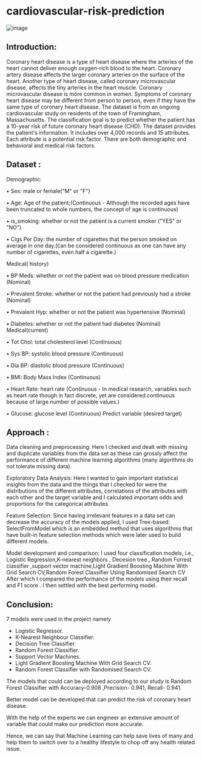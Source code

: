 # cardiovascular-risk-prediction

 ![image](https://user-images.githubusercontent.com/103834221/209559634-c07b9e4d-ebe8-4788-b39d-c5b5cd17decb.png)

## Introduction:

Coronary heart disease is a type of heart disease where the arteries of the heart cannot deliver enough oxygen-rich blood to the heart. Coronary artery disease affects the larger coronary arteries on the surface of the heart. Another type of heart disease, called coronary microvascular disease, affects the tiny arteries in the heart muscle. Coronary microvascular disease is more common in women. Symptoms of coronary heart disease may be different from person to person, even if they have the same type of coronary heart disease.
The dataset is from an ongoing cardiovascular study on residents of the town of Framingham, Massachusetts. The classification goal is to predict whether the patient has a 10-year risk of future coronary heart disease (CHD). The dataset provides the patient's information. It includes over 4,000 records and 15 attributes. Each attribute is a potential risk factor. There are both demographic and behavioral and medical risk factors.

## Dataset :
Demographic: 

• Sex: male or female("M" or "F")

• Age: Age of the patient;(Continuous - Although the recorded ages have been truncated to whole numbers, the concept of age is continuous)

• is_smoking: whether or not the patient is a current smoker ("YES" or "NO")

• Cigs Per Day: the number of cigarettes that the person smoked on average in one day.(can be considered continuous as one can have any number of cigarettes, even half a cigarette.) 

Medical( history)

• BP Meds: whether or not the patient was on blood pressure medication (Nominal)

• Prevalent Stroke: whether or not the patient had previously had a stroke (Nominal)

• Prevalent Hyp: whether or not the patient was hypertensive (Nominal)

• Diabetes: whether or not the patient had diabetes (Nominal) Medical(current)

• Tot Chol: total cholesterol level (Continuous)

• Sys BP: systolic blood pressure (Continuous)

• Dia BP: diastolic blood pressure (Continuous)

• BMI: Body Mass Index (Continuous)

• Heart Rate: heart rate (Continuous - In medical research, variables such as heart rate though in fact discrete, yet are considered continuous because of large number of possible values.)

• Glucose: glucose level (Continuous) Predict variable (desired target)

## Approach :

Data cleaning and preprocessing: Here I checked and dealt with missing and duplicate variables from the data set as these can grossly affect the performance of different machine learning algorithms (many algorithms do not tolerate missing data).

Exploratory Data Analysis: Here I wanted to gain important statistical insights from the data and the things that I checked for were the distributions of the different attributes, correlations of the attributes with each other and the target variable and I calculated important odds and proportions for the categorical attributes.

Feature Selection: Since having irrelevant features in a data set can decrease the accuracy of the models applied, I used Tree-based: SelectFromModel which is an embedded method that uses algorithms that have built-in feature selection methods which were later used to build different models.

Model development and comparison: I used four classification models, i.e., Logistic Regression,K-nearest neighbors , Decesion tree , Random Forrest classifier ,support vector machine,Light Gradient Boosting Machine With Grid Search CV,Random Forest Classifier Using Randomised Search CV After which I compared the performance of the models using their recall and F1 score . I then settled with the best performing model.

## Conclusion:
7 models were used in the project namely

- Logistic Regressor.
- K-Nearest Neighbour Classifier.
- Decision Tree Classifier.
- Random Forest Classifier.
- Support Vector Machines.
- Light Gradient Boosting Machine With Grid Search CV.
- Random Forest Classifier with Randomised Search CV.

The models that could can be deployed according to our study is Random Forest Classifier with Accuracy-0.908 ,Precision- 0.941, Recall- 0.941.

Better model can be developed that can predict the risk of coronary heart disease.

With the help of the experts we can engineer an extensive amount of variable that could make our prediction more accurate.

Hence, we can say that Machine Learning can help save lives of many and help them to switch over to a healthy lifestyle to chop off any health related issue.
